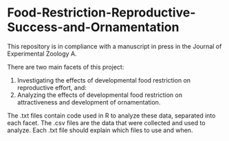 # Food-Restriction-Reproductive-Success-and-Ornamentation

This repository is in compliance with a manuscript in press in the Journal of Experimental Zoology A.

There are two main facets of this project:
1) Investigating the effects of developmental food restriction on reproductive effort, and:
2) Analyzing the effects of developmental food restriction on attractiveness and development of ornamentation.

The .txt files contain code used in R to analyze these data, separated into each facet.
The .csv files are the data that were collected and used to analyze. Each .txt file should explain which files to use and when.
